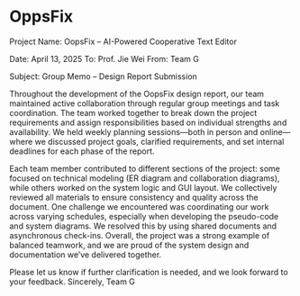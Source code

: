 # OppsFix

Project Name: OopsFix – AI-Powered Cooperative Text Editor

Date: April 13, 2025
To: Prof. Jie Wei
From: Team G

Subject: Group Memo – Design Report Submission

Throughout the development of the OopsFix design report, our team maintained active collaboration through regular group meetings and task coordination. The team worked together to break down the project requirements and assign responsibilities based on individual strengths and availability. We held weekly planning sessions—both in person and online—where we discussed project goals, clarified requirements, and set internal deadlines for each phase of the report.

Each team member contributed to different sections of the project: some focused on technical modeling (ER diagram and collaboration diagrams), while others worked on the system logic and GUI layout. We collectively reviewed all materials to ensure consistency and quality across the document. One challenge we encountered was coordinating our work across varying schedules, especially when developing the pseudo-code and system diagrams. We resolved this by using shared documents and asynchronous check-ins. Overall, the project was a strong example of balanced teamwork, and we are proud of the system design and documentation we’ve delivered together.

Please let us know if further clarification is needed, and we look forward to your feedback.
Sincerely,
Team G

